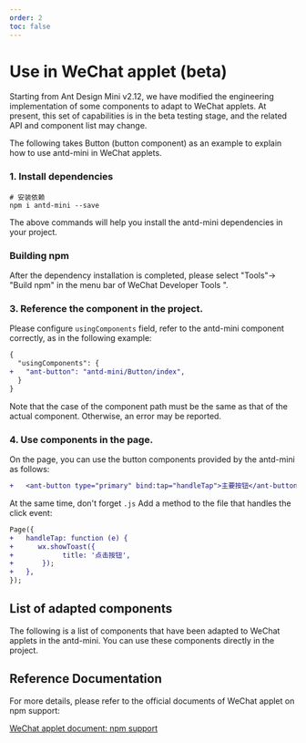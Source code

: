 ```yaml
---
order: 2
toc: false
---
```


# Use in WeChat applet (beta)

Starting from Ant Design Mini v2.12, we have modified the engineering implementation of some components to adapt to WeChat applets. At present, this set of capabilities is in the beta testing stage, and the related API and component list may change.

The following takes Button (button component) as an example to explain how to use antd-mini in WeChat applets.

### 1. Install dependencies

```shell
# 安装依赖
npm i antd-mini --save
```

The above commands will help you install the antd-mini dependencies in your project.

### Building npm

After the dependency installation is completed, please select "Tools"-> "Build npm" in the menu bar of WeChat Developer Tools ".

### 3. Reference the component in the project.

Please configure `usingComponents` field, refer to the antd-mini component correctly, as in the following example:

```diff
{
  "usingComponents": {
+   "ant-button": "antd-mini/Button/index",
  }
}
```

Note that the case of the component path must be the same as that of the actual component. Otherwise, an error may be reported.

### 4. Use components in the page.

On the page, you can use the button components provided by the antd-mini as follows:

```diff
+   <ant-button type="primary" bind:tap="handleTap">主要按钮</ant-button>
```

At the same time, don't forget `.js` Add a method to the file that handles the click event:

```diff
Page({
+   handleTap: function (e) {
+      wx.showToast({
+            title: '点击按钮',
+       });
+   },
});
```

## List of adapted components

The following is a list of components that have been adapted to WeChat applets in the antd-mini. You can use these components directly in the project.

<!-- <code src="../components/wechat-component.tsx" inline="true"></code> -->

## Reference Documentation

For more details, please refer to the official documents of WeChat applet on npm support:

[WeChat applet document: npm support](https://developers.weixin.qq.com/miniprogram/dev/devtools/npm.html)
